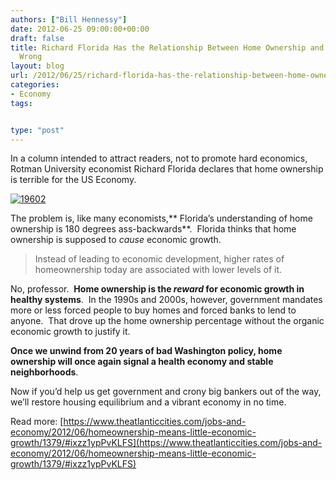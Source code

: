 ```yaml
---
authors: ["Bill Hennessy"]
date: 2012-06-25 09:00:00+00:00
draft: false
title: Richard Florida Has the Relationship Between Home Ownership and Growth All
  Wrong
layout: blog
url: /2012/06/25/richard-florida-has-the-relationship-between-home-ownership-and-growth-all-wrong/
categories:
- Economy
tags:


type: "post"
---
```


In a column intended to attract readers, not to promote hard economics, Rotman University economist Richard Florida declares that home ownership is terrible for the US Economy.

[![19602](https://ludicrite.files.wordpress.com/2012/06/19602_thumb.jpg)
](https://ludicrite.files.wordpress.com/2012/06/19602.jpg)

The problem is, like many economists,** Florida’s understanding of home ownership is 180 degrees ass-backwards**.  Florida thinks that home ownership is supposed to _cause_ economic growth.


> Instead of leading to economic development, higher rates of homeownership today are associated with lower levels of it.


No, professor.  **Home ownership is the _reward_ for economic growth in healthy systems**.  In the 1990s and 2000s, however, government mandates more or less forced people to buy homes and forced banks to lend to anyone.  That drove up the home ownership percentage without the organic economic growth to justify it.

**Once we unwind from 20 years of bad Washington policy, home ownership will once again signal a health economy and stable neighborhoods**.

Now if you’d help us get government and crony big bankers out of the way, we’ll restore housing equilibrium and a vibrant economy in no time.



Read more: [https://www.theatlanticcities.com/jobs-and-economy/2012/06/homeownership-means-little-economic-growth/1379/#ixzz1ypPvKLFS](https://www.theatlanticcities.com/jobs-and-economy/2012/06/homeownership-means-little-economic-growth/1379/#ixzz1ypPvKLFS)
